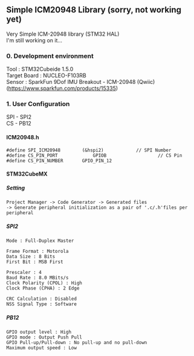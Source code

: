 ## Simple ICM20948 Library (sorry, not working yet)
Very Simple ICM-20948 library (STM32 HAL)  
I'm still working on it...

### 0. Development environment
Tool : STM32Cubeide 1.5.0  
Target Board : NUCLEO-F103RB  
Sensor : SparkFun 9Dof IMU Breakout - ICM-20948 (Qwiic) (https://www.sparkfun.com/products/15335)

### 1. User Configuration  
SPI - SPI2  
CS  - PB12  
#### ICM20948.h
```
#define SPI_ICM20948 		(&hspi2)	  	  	// SPI Number
#define CS_PIN_PORT             GPIOB			      	// CS Pin
#define CS_PIN_NUMBER		GPIO_PIN_12
```  
#### STM32CubeMX  
##### Setting  
```
Project Manager -> Code Generator -> Generated files 
-> Generate peripheral initialization as a pair of '.c/.h'files per peripheral
``` 
##### SPI2
```
Mode : Full-Duplex Master  

Frame Format : Motorola  
Data Size : 8 Bits  
First Bit : MSB First  

Prescaler : 4
Baud Rate : 8.0 MBits/s
Clock Polarity (CPOL) : High
Clock Phase (CPHA) : 2 Edge  

CRC Calculation : Disabled
NSS Signal Type : Software
``` 
##### PB12
```
GPIO output level : High
GPIO mode : Output Push Pull
GPIO Pull-up/Pull-down : No pull-up and no pull-down
Maximum output speed : Low
``` 
